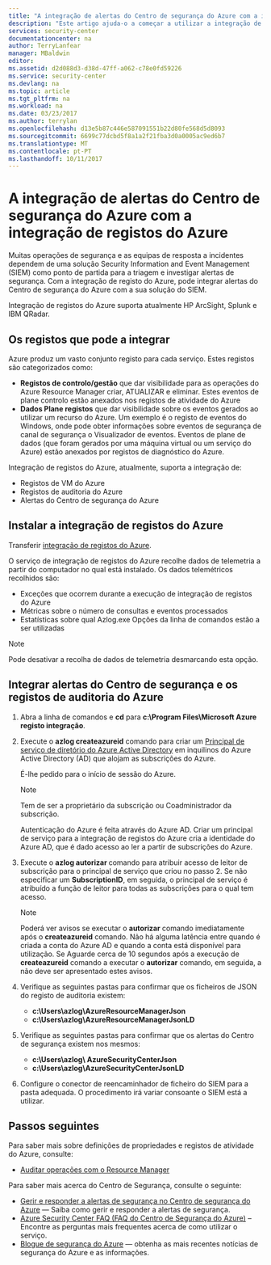 ```yaml
---
title: "A integração de alertas do Centro de segurança do Azure com a integração de registos do Azure | Microsoft Docs"
description: "Este artigo ajuda-o a começar a utilizar a integração de alertas do Centro de segurança com a integração de registos do Azure."
services: security-center
documentationcenter: na
author: TerryLanfear
manager: MBaldwin
editor: 
ms.assetid: d2d088d3-d38d-47ff-a062-c78e0fd59226
ms.service: security-center
ms.devlang: na
ms.topic: article
ms.tgt_pltfrm: na
ms.workload: na
ms.date: 03/23/2017
ms.author: terrylan
ms.openlocfilehash: d13e5b87c446e587091551b22d80fe568d5d8093
ms.sourcegitcommit: 6699c77dcbd5f8a1a2f21fba3d0a0005ac9ed6b7
ms.translationtype: MT
ms.contentlocale: pt-PT
ms.lasthandoff: 10/11/2017
---
```

# <a name="integrating-azure-security-center-alerts-with-azure-log-integration"></a>A integração de alertas do Centro de segurança do Azure com a integração de registos do Azure
Muitas operações de segurança e as equipas de resposta a incidentes dependem de uma solução Security Information and Event Management (SIEM) como ponto de partida para a triagem e investigar alertas de segurança. Com a integração de registo do Azure, pode integrar alertas do Centro de segurança do Azure com a sua solução do SIEM.

Integração de registos do Azure suporta atualmente HP ArcSight, Splunk e IBM QRadar.

## <a name="what-logs-can-i-integrate"></a>Os registos que pode a integrar
Azure produz um vasto conjunto registo para cada serviço. Estes registos são categorizados como:

* **Registos de controlo/gestão** que dar visibilidade para as operações do Azure Resource Manager criar, ATUALIZAR e eliminar. Estes eventos de plane controlo estão anexados nos registos de atividade do Azure
* **Dados Plane registos** que dar visibilidade sobre os eventos gerados ao utilizar um recurso do Azure. Um exemplo é o registo de eventos do Windows, onde pode obter informações sobre eventos de segurança de canal de segurança o Visualizador de eventos. Eventos de plane de dados (que foram gerados por uma máquina virtual ou um serviço do Azure) estão anexados por registos de diagnóstico do Azure.

Integração de registos do Azure, atualmente, suporta a integração de:

* Registos de VM do Azure
* Registos de auditoria do Azure
* Alertas do Centro de segurança do Azure

## <a name="install-azure-log-integration"></a>Instalar a integração de registos do Azure
Transferir [integração de registos do Azure](https://www.microsoft.com/download/details.aspx?id=53324).

O serviço de integração de registos do Azure recolhe dados de telemetria a partir do computador no qual está instalado.  Os dados telemétricos recolhidos são:

* Exceções que ocorrem durante a execução de integração de registos do Azure
* Métricas sobre o número de consultas e eventos processados
* Estatísticas sobre qual Azlog.exe Opções da linha de comandos estão a ser utilizadas

> [!NOTE]
> Pode desativar a recolha de dados de telemetria desmarcando esta opção.
>
>

## <a name="integrate-azure-audit-logs-and-security-center-alerts"></a>Integrar alertas do Centro de segurança e os registos de auditoria do Azure
1. Abra a linha de comandos e **cd** para **c:\Program Files\Microsoft Azure registo integração**.
2. Execute o **azlog createazureid** comando para criar um [Principal de serviço de diretório do Azure Active Directory](../active-directory/active-directory-application-objects.md) em inquilinos do Azure Active Directory (AD) que alojam as subscrições do Azure.

    É-lhe pedido para o início de sessão do Azure.

   > [!NOTE]
   > Tem de ser a proprietário da subscrição ou Coadministrador da subscrição.
   >
   >

    Autenticação do Azure é feita através do Azure AD.  Criar um principal de serviço para a integração de registos do Azure cria a identidade do Azure AD, que é dado acesso ao ler a partir de subscrições do Azure.
3. Execute o **azlog autorizar <SubscriptionID>**  comando para atribuir acesso de leitor de subscrição para o principal de serviço que criou no passo 2. Se não especificar um **SubscriptionID**, em seguida, o principal de serviço é atribuído a função de leitor para todas as subscrições para o qual tem acesso.

   > [!NOTE]
   > Poderá ver avisos se executar o **autorizar** comando imediatamente após o **createazureid** comando. Não há alguma latência entre quando é criada a conta do Azure AD e quando a conta está disponível para utilização. Se Aguarde cerca de 10 segundos após a execução de **createazureid** comando a executar o **autorizar** comando, em seguida, a não deve ser apresentado estes avisos.
   >
   >
4. Verifique as seguintes pastas para confirmar que os ficheiros de JSON do registo de auditoria existem:

   * **c:\Users\azlog\AzureResourceManagerJson**
   * **c:\Users\azlog\AzureResourceManagerJsonLD**
5. Verifique as seguintes pastas para confirmar que os alertas do Centro de segurança existem nos mesmos:

   * **c:\Users\azlog\ AzureSecurityCenterJson**
   * **c:\Users\azlog\AzureSecurityCenterJsonLD**
6. Configure o conector de reencaminhador de ficheiro do SIEM para a pasta adequada. O procedimento irá variar consoante o SIEM está a utilizar.

## <a name="next-steps"></a>Passos seguintes
Para saber mais sobre definições de propriedades e registos de atividade do Azure, consulte:

* [Auditar operações com o Resource Manager](../azure-resource-manager/resource-group-audit.md)

Para saber mais acerca do Centro de Segurança, consulte o seguinte:

* [Gerir e responder a alertas de segurança no Centro de segurança do Azure](security-center-managing-and-responding-alerts.md) — Saiba como gerir e responder a alertas de segurança.
* [Azure Security Center FAQ (FAQ do Centro de Segurança do Azure)](security-center-faq.md) – Encontre as perguntas mais frequentes acerca de como utilizar o serviço.
* [Blogue de segurança do Azure](http://blogs.msdn.com/b/azuresecurity/) — obtenha as mais recentes notícias de segurança do Azure e as informações.
